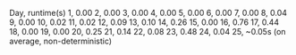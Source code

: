 Day, runtime(s)
1,  0.00
2,  0.00
3,  0.00
4,  0.00
5,  0.00
6,  0.00
7,  0.00
8,  0.04
9,  0.00
10, 0.02
11, 0.02
12, 0.09
13, 0.10
14, 0.26
15, 0.00
16, 0.76
17, 0.44
18, 0.00
19, 0.00
20, 0.25
21, 0.14
22, 0.08
23, 0.48
24, 0.04
25, ~0.05s (on average, non-deterministic)
